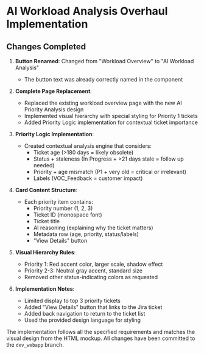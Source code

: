 # AI Workload Analysis Overhaul Implementation

## Changes Completed
1. **Button Renamed**: Changed from "Workload Overview" to "AI Workload Analysis"
   - The button text was already correctly named in the component

2. **Complete Page Replacement**: 
   - Replaced the existing workload overview page with the new AI Priority Analysis design
   - Implemented visual hierarchy with special styling for Priority 1 tickets
   - Added Priority Logic implementation for contextual ticket importance

3. **Priority Logic Implementation**:
   - Created contextual analysis engine that considers:
     - Ticket age (>180 days = likely obsolete)
     - Status + staleness (In Progress + >21 days stale = follow up needed)
     - Priority + age mismatch (P1 + very old = critical or irrelevant)
     - Labels (VOC_Feedback = customer impact)

4. **Card Content Structure**:
   - Each priority item contains:
     - Priority number (1, 2, 3)
     - Ticket ID (monospace font)
     - Ticket title
     - AI reasoning (explaining why the ticket matters)
     - Metadata row (age, priority, status/labels)
     - "View Details" button

5. **Visual Hierarchy Rules**:
   - Priority 1: Red accent color, larger scale, shadow effect
   - Priority 2-3: Neutral gray accent, standard size
   - Removed other status-indicating colors as requested

6. **Implementation Notes**:
   - Limited display to top 3 priority tickets
   - Added "View Details" button that links to the Jira ticket
   - Added back navigation to return to the ticket list
   - Used the provided design language for styling

The implementation follows all the specified requirements and matches the visual design from the HTML mockup. All changes have been committed to the `dev_webapp` branch.
